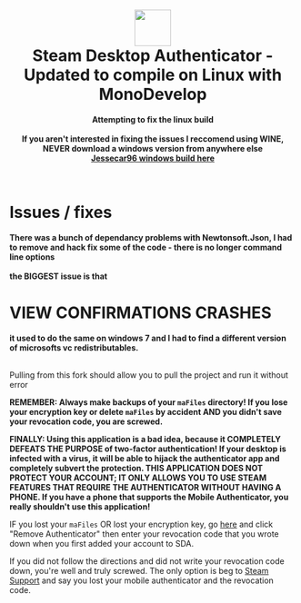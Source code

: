 <h1 align="center">
  <img  src="https://raw.githubusercontent.com/Jessecar96/SteamDesktopAuthenticator/master/icon.png" height="64" width="64" />
  <br/>
  Steam Desktop Authenticator - Updated to compile on Linux with MonoDevelop <br/>

</h1>

<p align="center">
  <b>Attempting to fix the linux build <br/><br/>
 <b>If you aren't interested in fixing the issues I reccomend using WINE, NEVER download a windows version from anywhere else<br/>
   <a href="https://github.com/Jessecar96/SteamDesktopAuthenticator/releases/latest">Jessecar96 windows build here</a>
   
   </b><br>
   <h1> Issues / fixes </h1>
   
   There was a bunch of dependancy problems with Newtonsoft.Json, I had to remove and hack fix some of the code - there is no longer command line options <br/>
   <br> the BIGGEST issue is that  <h1>VIEW CONFIRMATIONS CRASHES  </h1> it used to do the same on windows 7 and I had to find a different version of microsofts vc redistributables. </br> </br> </b>
   
   Pulling from this fork should allow you to pull the project and run it without error
   

**REMEMBER: Always make backups of your `maFiles` directory! If you lose your encryption key or delete `maFiles` by accident AND you didn't save your revocation code, you are screwed.**

**FINALLY: Using this application is a bad idea, because it COMPLETELY DEFEATS THE PURPOSE of two-factor authentication! If your desktop is infected with a virus, it will be able to hijack the authenticator app and completely subvert the protection. THIS APPLICATION DOES NOT PROTECT YOUR ACCOUNT; IT ONLY ALLOWS YOU TO USE STEAM FEATURES THAT REQUIRE THE AUTHENTICATOR WITHOUT HAVING A PHONE. If you have a phone that supports the Mobile Authenticator, you really shouldn't use this application!**

IF you lost your `maFiles` OR lost your encryption key, go [here](https://store.steampowered.com/twofactor/manage) and click "Remove Authenticator" then enter your revocation code that you wrote down when you first added your account to SDA.

If you did not follow the directions and did not write your revocation code down, you're well and truly screwed. The only option is beg to [Steam Support](https://support.steampowered.com/) and say you lost your mobile authenticator and the revocation code.


